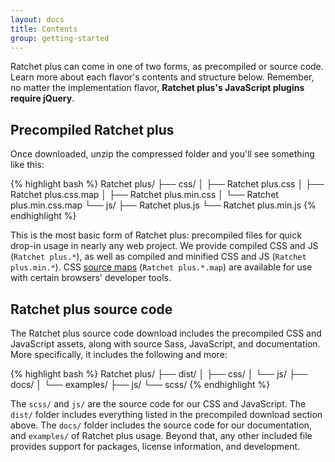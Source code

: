 ```yaml
---
layout: docs
title: Contents
group: getting-started
---
```


Ratchet plus can come in one of two forms, as precompiled or source code. Learn more about each flavor's contents and structure below. Remember, no matter the implementation flavor, **Ratchet plus's JavaScript plugins require jQuery**.

## Precompiled Ratchet plus

Once downloaded, unzip the compressed folder and you'll see something like this:

<!-- NOTE: This info is intentionally duplicated in the README. Copy any changes made here over to the README too. -->

{% highlight bash %}
Ratchet plus/
├── css/
│   ├── Ratchet plus.css
│   ├── Ratchet plus.css.map
│   ├── Ratchet plus.min.css
│   └── Ratchet plus.min.css.map
└── js/
    ├── Ratchet plus.js
    └── Ratchet plus.min.js
{% endhighlight %}

This is the most basic form of Ratchet plus: precompiled files for quick drop-in usage in nearly any web project. We provide compiled CSS and JS (`Ratchet plus.*`), as well as compiled and minified CSS and JS (`Ratchet plus.min.*`). CSS [source maps](https://developer.chrome.com/devtools/docs/css-preprocessors) (`Ratchet plus.*.map`) are available for use with certain browsers' developer tools.

## Ratchet plus source code

The Ratchet plus source code download includes the precompiled CSS and JavaScript assets, along with source Sass, JavaScript, and documentation. More specifically, it includes the following and more:

{% highlight bash %}
Ratchet plus/
├── dist/
│   ├── css/
│   └── js/
├── docs/
│   └── examples/
├── js/
└── scss/
{% endhighlight %}

The `scss/` and `js/` are the source code for our CSS and JavaScript. The `dist/` folder includes everything listed in the precompiled download section above. The `docs/` folder includes the source code for our documentation, and `examples/` of Ratchet plus usage. Beyond that, any other included file provides support for packages, license information, and development.
